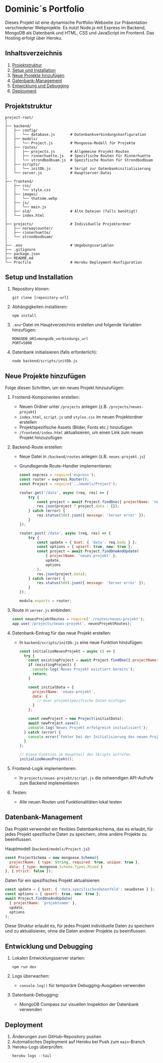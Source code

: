 # Dominic´s Portfolio

Dieses Projekt ist eine dynamische Portfolio-Webseite zur Präsentation verschiedener Webprojekte. Es nutzt Node.js mit Express im Backend, MongoDB als Datenbank und HTML, CSS und JavaScript im Frontend. Das Hosting erfolgt über Heroku.

## Inhaltsverzeichnis
1. [Projektstruktur](#projektstruktur)
2. [Setup und Installation](#setup-und-installation)
3. [Neue Projekte hinzufügen](#neue-projekte-hinzufügen)
4. [Datenbank-Management](#datenbank-management)
5. [Entwicklung und Debugging](#entwicklung-und-debugging)
6. [Deployment](#deployment)

## Projektstruktur

```
project-root/
│
├── backend/
│   ├── config/
│   │   └── database.js       # Datenbankverbindungskonfiguration
│   ├── models/
│   │   └── Project.js        # Mongoose-Modell für Projekte
│   ├── routes/
│   │   ├── projects.js       # Allgemeine Projekt-Routen
│   │   ├── rinnerhuette.js   # Spezifische Routen für Rinnerhuette
│   │   └── strondbodbuam.js  # Spezifische Routen für Strondbodbuam
│   ├── scripts/
│   │   └── initDb.js         # Skript zur Datenbankinitialisierung
│   └── server.js             # Hauptserver-Datei
│
├── frontend/
│   ├── css/
│   │   └── style.css
│   ├── images/
│   │   └── thatsme.webp
│   ├── js/
│   │   └── main.js
│   ├── old/                  # Alte Dateien (falls benötigt)
│   └── index.html
│
├── projects/                 # Individuelle Projektordner
│   ├── norwaycounter/
│   ├── rinnerhuette/
│   └── strondbodbuam/
│
├── .env                      # Umgebungsvariablen
├── .gitignore
├── package.json
├── README.md
└── Procfile                  # Heroku Deployment-Konfiguration
```

## Setup und Installation

1. Repository klonen:
   ```
   git clone [repository-url]
   ```

2. Abhängigkeiten installieren:
   ```
   npm install
   ```

3. `.env`-Datei im Hauptverzeichnis erstellen und folgende Variablen hinzufügen:
   ```
   MONGODB_URI=mongodb_verbindungs_url
   PORT=5000
   ```

4. Datenbank initialisieren (falls erforderlich):
   ```
   node backend/scripts/initDb.js
   ```

## Neue Projekte hinzufügen

Folge diesen Schritten, um ein neues Projekt hinzuzufügen:

1. Frontend-Komponenten erstellen:
   - Neuen Ordner unter `/projects` anlegen (z.B. `/projects/neues-projekt`)
   - `index.html`, `script.js` und `styles.css` im neuen Projektordner erstellen
   - Projektspezifische Assets (Bilder, Fonts etc.) hinzufügen
   - `/frontend/index.html` aktualisieren, um einen Link zum neuen Projekt hinzuzufügen

2. Backend-Route erstellen:
   - Neue Datei in `/backend/routes` anlegen (z.B. `neues-projekt.js`)
   - Grundlegende Route-Handler implementieren:

     ```javascript
     const express = require('express');
     const router = express.Router();
     const Project = require('../models/Project');

     router.get('/data', async (req, res) => {
         try {
             const project = await Project.findOne({ projectName: 'neues-projekt' });
             res.json(project ? project.data : {});
         } catch (error) {
             res.status(500).json({ message: 'Server error' });
         }
     });

     router.post('/data', async (req, res) => {
         try {
             const update = { $set: { 'data': req.body } };
             const options = { upsert: true, new: true };
             const project = await Project.findOneAndUpdate(
                 { projectName: 'neues-projekt' },
                 update,
                 options
             );
             res.json(project.data);
         } catch (error) {
             res.status(500).json({ message: 'Server error' });
         }
     });

     module.exports = router;
     ```

3. Route in `server.js` einbinden:
   ```javascript
   const neuesProjektRoutes = require('./routes/neues-projekt');
   app.use('/projects/neues-projekt', neuesProjektRoutes);
   ```

4. Datenbank-Eintrag für das neue Projekt erstellen:
   - In `backend/scripts/initDb.js` eine neue Funktion hinzufügen:

     ```javascript
     const initializeNeuesProjekt = async () => {
       try {
         const existingProject = await Project.findOne({ projectName: 'neues-projekt' });
         if (existingProject) {
           console.log('Neues Projekt existiert bereits');
           return;
         }

         const initialData = {
           projectName: 'neues-projekt',
           data: {
             // Hier projektspezifische Daten einfügen
           }
         };

         const newProject = new Project(initialData);
         await newProject.save();
         console.log('Neues Projekt erfolgreich initialisiert');
       } catch (error) {
         console.error('Fehler bei der Initialisierung des neuen Projekts:', error);
       }
     };

     // Diese Funktion im Hauptteil des Skripts aufrufen
     initializeNeuesProjekt();
     ```

5. Frontend-Logik implementieren:
   - In `projects/neues-projekt/script.js` die notwendigen API-Aufrufe zum Backend implementieren

6. Testen:
   - Alle neuen Routen und Funktionalitäten lokal testen

## Datenbank-Management

Das Projekt verwendet ein flexibles Datenbankschema, das es erlaubt, für jedes Projekt spezifische Daten zu speichern, ohne andere Projekte zu beeinflussen.

Hauptmodell (`backend/models/Project.js`):
```javascript
const ProjectSchema = new mongoose.Schema({
  projectName: { type: String, required: true, unique: true },
  data: { type: mongoose.Schema.Types.Mixed }
}, { strict: false });
```

Daten für ein spezifisches Projekt aktualisieren:
```javascript
const update = { $set: { 'data.spezifischesDatenfeld': neueDaten } };
const options = { upsert: true, new: true };
await Project.findOneAndUpdate(
  { projectName: 'projektname' },
  update,
  options
);
```

Diese Struktur erlaubt es, für jedes Projekt individuelle Daten zu speichern und zu aktualisieren, ohne die Daten anderer Projekte zu beeinflussen.

## Entwicklung und Debugging

1. Lokalen Entwicklungsserver starten:
   ```
   npm run dev
   ```

2. Logs überwachen:
   - `console.log()` für temporäre Debugging-Ausgaben verwenden

3. Datenbank-Debugging:
   - MongoDB Compass zur visuellen Inspektion der Datenbank verwenden

## Deployment

1. Änderungen zum GitHub-Repository pushen
2. Automatisches Deployment auf Heroku bei Push zum `main`-Branch
3. Heroku-Logs überprüfen:
   ```
   heroku logs --tail
   ```

